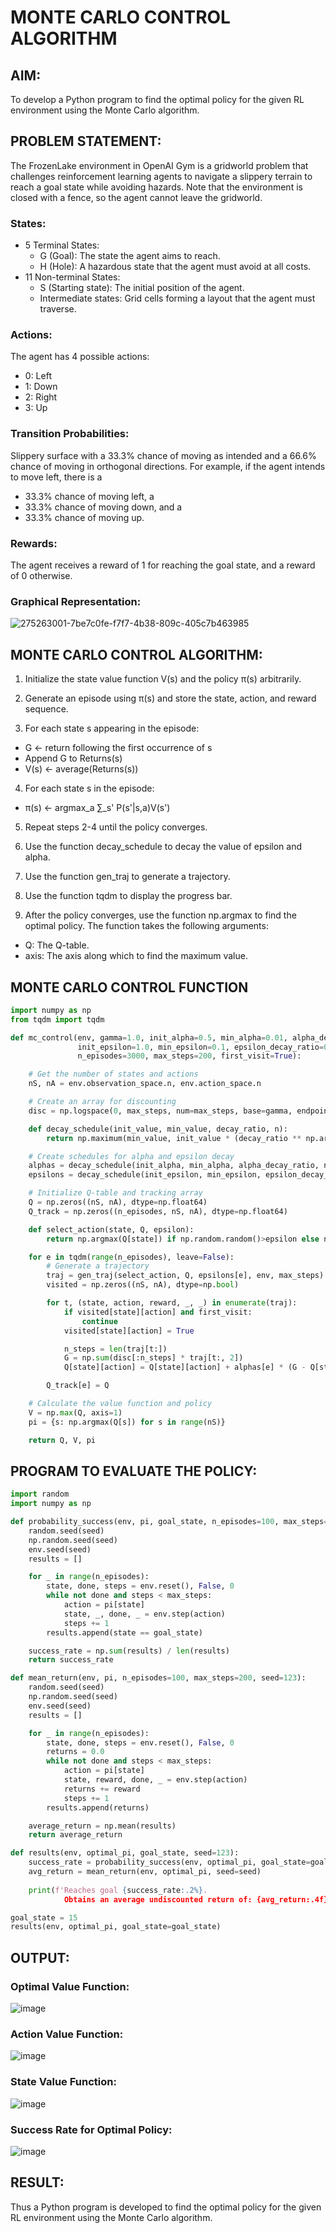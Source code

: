 # MONTE CARLO CONTROL ALGORITHM

## AIM:
To develop a Python program to find the optimal policy for the given RL environment using the Monte Carlo algorithm.

## PROBLEM STATEMENT:
The FrozenLake environment in OpenAI Gym is a gridworld problem that challenges reinforcement learning agents to navigate a slippery terrain to reach a goal state while avoiding hazards. Note that the environment is closed with a fence, so the agent cannot leave the gridworld.

### States:

* 5 Terminal States:
  * G (Goal): The state the agent aims to reach.
  * H (Hole): A hazardous state that the agent must avoid at all costs.
* 11 Non-terminal States:
  * S (Starting state): The initial position of the agent.
  * Intermediate states: Grid cells forming a layout that the agent must traverse.

### Actions:
The agent has 4 possible actions:

* 0: Left
* 1: Down
* 2: Right
* 3: Up

### Transition Probabilities:
Slippery surface with a 33.3% chance of moving as intended and a 66.6% chance of moving in orthogonal directions. For example, if the agent intends to move left, there is a

* 33.3% chance of moving left, a
* 33.3% chance of moving down, and a
* 33.3% chance of moving up.

### Rewards:
The agent receives a reward of 1 for reaching the goal state, and a reward of 0 otherwise.

### Graphical Representation:
![275263001-7be7c0fe-f7f7-4b38-809c-405c7b463985](https://github.com/Aashima02/monte-carlo-control/assets/93427086/a60f5e62-fc31-431d-85cc-a41ca168010c)


## MONTE CARLO CONTROL ALGORITHM:
1. Initialize the state value function V(s) and the policy π(s) arbitrarily.

2. Generate an episode using π(s) and store the state, action, and reward sequence.

3. For each state s appearing in the episode:
  * G ← return following the first occurrence of s
  * Append G to Returns(s)
  * V(s) ← average(Returns(s))

4. For each state s in the episode:
  * π(s) ← argmax_a ∑_s' P(s'|s,a)V(s')

5. Repeat steps 2-4 until the policy converges.

6. Use the function decay_schedule to decay the value of epsilon and alpha.

7. Use the function gen_traj to generate a trajectory.

8. Use the function tqdm to display the progress bar.

9. After the policy converges, use the function np.argmax to find the optimal policy. The function takes the following arguments:
  * Q: The Q-table.
  * axis: The axis along which to find the maximum value.

## MONTE CARLO CONTROL FUNCTION
```python
import numpy as np
from tqdm import tqdm

def mc_control(env, gamma=1.0, init_alpha=0.5, min_alpha=0.01, alpha_decay_ratio=0.5,
               init_epsilon=1.0, min_epsilon=0.1, epsilon_decay_ratio=0.9,
               n_episodes=3000, max_steps=200, first_visit=True):

    # Get the number of states and actions
    nS, nA = env.observation_space.n, env.action_space.n

    # Create an array for discounting
    disc = np.logspace(0, max_steps, num=max_steps, base=gamma, endpoint=False)

    def decay_schedule(init_value, min_value, decay_ratio, n):
        return np.maximum(min_value, init_value * (decay_ratio ** np.arange(n))

    # Create schedules for alpha and epsilon decay
    alphas = decay_schedule(init_alpha, min_alpha, alpha_decay_ratio, n_episodes)
    epsilons = decay_schedule(init_epsilon, min_epsilon, epsilon_decay_ratio, n_episodes)

    # Initialize Q-table and tracking array
    Q = np.zeros((nS, nA), dtype=np.float64)
    Q_track = np.zeros((n_episodes, nS, nA), dtype=np.float64)

    def select_action(state, Q, epsilon):
        return np.argmax(Q[state]) if np.random.random()>epsilon else np.random.randint(nA)

    for e in tqdm(range(n_episodes), leave=False):
        # Generate a trajectory
        traj = gen_traj(select_action, Q, epsilons[e], env, max_steps)
        visited = np.zeros((nS, nA), dtype=np.bool)

        for t, (state, action, reward, _, _) in enumerate(traj):
            if visited[state][action] and first_visit:
                continue
            visited[state][action] = True

            n_steps = len(traj[t:])
            G = np.sum(disc[:n_steps] * traj[t:, 2])
            Q[state][action] = Q[state][action] + alphas[e] * (G - Q[state][action])

        Q_track[e] = Q

    # Calculate the value function and policy
    V = np.max(Q, axis=1)
    pi = {s: np.argmax(Q[s]) for s in range(nS)}

    return Q, V, pi
```

## PROGRAM TO EVALUATE THE POLICY:
```python
import random
import numpy as np

def probability_success(env, pi, goal_state, n_episodes=100, max_steps=200, seed=123):
    random.seed(seed)
    np.random.seed(seed)
    env.seed(seed)
    results = []

    for _ in range(n_episodes):
        state, done, steps = env.reset(), False, 0
        while not done and steps < max_steps:
            action = pi[state]
            state, _, done, _ = env.step(action)
            steps += 1
        results.append(state == goal_state)

    success_rate = np.sum(results) / len(results)
    return success_rate

def mean_return(env, pi, n_episodes=100, max_steps=200, seed=123):
    random.seed(seed)
    np.random.seed(seed)
    env.seed(seed)
    results = []

    for _ in range(n_episodes):
        state, done, steps = env.reset(), False, 0
        returns = 0.0
        while not done and steps < max_steps:
            action = pi[state]
            state, reward, done, _ = env.step(action)
            returns += reward
            steps += 1
        results.append(returns)

    average_return = np.mean(results)
    return average_return

def results(env, optimal_pi, goal_state, seed=123):
    success_rate = probability_success(env, optimal_pi, goal_state=goal_state, seed=seed)
    avg_return = mean_return(env, optimal_pi, seed=seed)
    
    print(f'Reaches goal {success_rate:.2%}. 
  			Obtains an average undiscounted return of: {avg_return:.4f}.')

goal_state = 15
results(env, optimal_pi, goal_state=goal_state)
```

## OUTPUT:

### Optimal Value Function:
![image](https://github.com/swethamohanraj/convolutional-denoising-autoencoder/assets/94228215/8cea2712-7288-4049-85cd-6a10441eaa58)

### Action Value Function:
![image](https://github.com/swethamohanraj/convolutional-denoising-autoencoder/assets/94228215/5bdf6d23-9126-4eb8-a76e-18bc0069efaf)


### State Value Function:
![image](https://github.com/swethamohanraj/convolutional-denoising-autoencoder/assets/94228215/01999945-59bc-4594-a92c-a3c6278af6e6)


### Success Rate for Optimal Policy:
![image](https://github.com/swethamohanraj/convolutional-denoising-autoencoder/assets/94228215/b8c28056-9c53-49d4-ab8f-ad28dfd8d4d1)




## RESULT:

Thus a Python program is developed to find the optimal policy for the given RL environment using the Monte Carlo algorithm.
